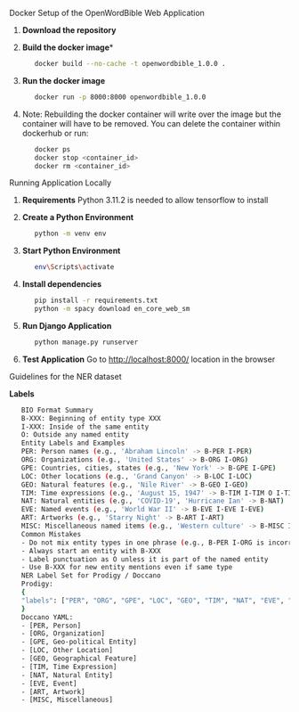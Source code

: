Docker Setup of the OpenWordBible Web Application

1. **Download the repository**
   
2. **Build the docker image***
   ```Bash
      docker build --no-cache -t openwordbible_1.0.0 .
   ```
3. **Run the docker image**
   ```Bash
      docker run -p 8000:8000 openwordbible_1.0.0
   ```
4. Note: Rebuilding the docker container will write over the image
   but the container will have to be removed. You can delete the container
   within dockerhub or run:
   ```Bash
      docker ps
      docker stop <container_id>
      docker rm <container_id>
   ```

Running Application Locally

1. **Requirements**
   Python 3.11.2 is needed to allow tensorflow to install

2. **Create a Python Environment**
   ```Bash
      python -m venv env
   ```

3. **Start Python Environment**
   ```Bash
      env\Scripts\activate
   ```

4. **Install dependencies**
   ```Bash
      pip install -r requirements.txt
      python -m spacy download en_core_web_sm
   ```

5. **Run Django Application**
   ```Bash
      python manage.py runserver
   ```

6. **Test Application**
   Go to [http://localhost:8000/](http://localhost:8000/) location in the browser
 
   



Guidelines for the NER dataset

**Labels**
```bash
   BIO Format Summary
   B-XXX: Beginning of entity type XXX
   I-XXX: Inside of the same entity
   O: Outside any named entity
   Entity Labels and Examples
   PER: Person names (e.g., 'Abraham Lincoln' -> B-PER I-PER)
   ORG: Organizations (e.g., 'United States' -> B-ORG I-ORG)
   GPE: Countries, cities, states (e.g., 'New York' -> B-GPE I-GPE)
   LOC: Other locations (e.g., 'Grand Canyon' -> B-LOC I-LOC)
   GEO: Natural features (e.g., 'Nile River' -> B-GEO I-GEO)
   TIM: Time expressions (e.g., 'August 15, 1947' -> B-TIM I-TIM O I-TIM, A.D. -> B-TIM O I-TIM O)
   NAT: Natural entities (e.g., 'COVID-19', 'Hurricane Ian' -> B-NAT)
   EVE: Named events (e.g., 'World War II' -> B-EVE I-EVE I-EVE)
   ART: Artworks (e.g., 'Starry Night' -> B-ART I-ART)
   MISC: Miscellaneous named items (e.g., 'Western culture' -> B-MISC I-MISC)
   Common Mistakes
   - Do not mix entity types in one phrase (e.g., B-PER I-ORG is incorrect)
   - Always start an entity with B-XXX
   - Label punctuation as O unless it is part of the named entity
   - Use B-XXX for new entity mentions even if same type
   NER Label Set for Prodigy / Doccano
   Prodigy:
   {
   "labels": ["PER", "ORG", "GPE", "LOC", "GEO", "TIM", "NAT", "EVE", "ART", "MISC"]
   }
   Doccano YAML:
   - [PER, Person]
   - [ORG, Organization]
   - [GPE, Geo-political Entity]
   - [LOC, Other Location]
   - [GEO, Geographical Feature]
   - [TIM, Time Expression]
   - [NAT, Natural Entity]
   - [EVE, Event]
   - [ART, Artwork]
   - [MISC, Miscellaneous]               

```
